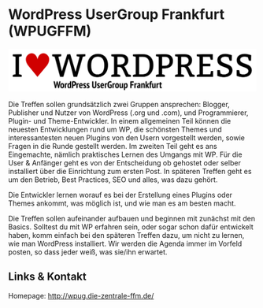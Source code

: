 # WordPress UserGroup Frankfurt (WPUGFFM)
![WordPress UserGroup Frankfurt](./wpugffm.logo.png)

Die Treffen sollen grundsätzlich zwei Gruppen ansprechen: Blogger, Publisher und Nutzer von WordPress
(.org und .com), und Programmierer, Plugin- und Theme-Entwickler.
In einem allgemeinen Teil können die neuesten Entwicklungen rund um WP, die schönsten Themes und
interessantesten neuen Plugins von den Usern vorgestellt werden, sowie Fragen in die Runde gestellt werden.
Im zweiten Teil geht es ans Eingemachte, nämlich praktisches Lernen des Umgangs mit WP. Für die User &
Anfänger geht es von der Entscheidung ob gehostet oder selber installiert über die Einrichtung zum ersten Post.
In späteren Treffen geht es um den Betrieb, Best Practices, SEO und alles, was dazu gehört.

Die Entwickler lernen worauf es bei der Erstellung eines Plugins oder Themes ankommt, was möglich ist, und wie
man es am besten macht.

Die Treffen sollen aufeinander aufbauen und beginnen mit zunächst mit den Basics. Solltest du mit WP erfahren
sein, oder sogar schon dafür entwickelt haben, komm einfach bei den späteren Treffen dazu, um nicht zu lernen,
wie man WordPress installiert. Wir werden die Agenda immer im Vorfeld posten, so dass jeder weiß, was sie/ihn
erwartet.


## Links &amp; Kontakt

Homepage: <http://wpug.die-zentrale-ffm.de/>











